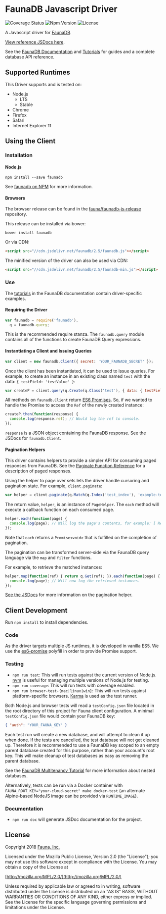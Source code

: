 # FaunaDB Javascript Driver

[![Coverage Status](https://img.shields.io/codecov/c/github/fauna/faunadb-js/master.svg?maxAge=21600)](https://codecov.io/gh/fauna/faunadb-js/branch/master)
[![Npm Version](https://img.shields.io/npm/v/faunadb.svg?maxAge=21600)](https://www.npmjs.com/package/faunadb)
[![License](https://img.shields.io/badge/license-MPL_2.0-blue.svg?maxAge=2592000)](https://raw.githubusercontent.com/fauna/faunadb-js/master/LICENSE)

A Javascript driver for [FaunaDB](https://fauna.com).

[View reference JSDocs here](https://fauna.github.com/faunadb-js).

See the [FaunaDB Documentation](https://fauna.com/documentation) and
[Tutorials](https://fauna.com/tutorials) for guides and a complete database
API reference.

## Supported Runtimes

This Driver supports and is tested on:

* Node.js
  * LTS
  * Stable
* Chrome
* Firefox
* Safari
* Internet Explorer 11

## Using the Client

### Installation

#### Node.js

`npm install --save faunadb`

See [faunadb on NPM](https://npmjs.com/package/faunadb) for more information.

#### Browsers

The browser release can be found in the [fauna/faunadb-js-release](https://github.com/fauna/faunadb-js-release) repository.

This release can be installed via bower:

`bower install faunadb`

Or via CDN:

```html
<script src="//cdn.jsdelivr.net/faunadb/2.5/faunadb.js"></script>
```

The minified version of the driver can also be used via CDN:

```html
<script src="//cdn.jsdelivr.net/faunadb/2.5/faunadb-min.js"></script>
```

### Use

The [tutorials](http://fauna.com/tutorials) in the FaunaDB documentation
contain driver-specific examples.

#### Requiring the Driver

```javascript
var faunadb = require('faunadb'),
  q = faunadb.query;
```

This is the recommended require stanza. The `faunadb.query` module contains all
of the functions to create FaunaDB Query expressions.

#### Instantiating a Client and Issuing Queries
```javascript
var client = new faunadb.Client({ secret: 'YOUR_FAUNADB_SECRET' });
```

Once the client has been instantiated, it can be used to issue queries. For
example, to create an instance in an existing class named `test` with the data:
`{ testField: 'testValue' }`:

```javascript
var createP = client.query(q.Create(q.Class('test'), { data: { testField: 'testValue' } }));
```

All methods on `faunadb.Client` return [ES6 Promises](https://developer.mozilla.org/en-US/docs/Web/JavaScript/Reference/Global_Objects/Promise).
So, if we wanted to handle the Promise to access the `Ref` of the newly created
instance:

```javascript
createP.then(function(response) {
  console.log(response.ref); // Would log the ref to console.
});
```

`response` is a JSON object containing the FaunaDB response. See the JSDocs for
`faunadb.Client`.

#### Pagination Helpers

This driver contains helpers to provide a simpler API for consuming paged
responses from FaunaDB. See the [Paginate Function Reference](https://app.fauna.com/documentation/reference/queryapi#read-functions-paginate_set)
for a description of paged responses.

Using the helper to page over sets lets the driver handle cursoring and
pagination state. For example, `client.paginate`:

```javascript
var helper = client.paginate(q.Match(q.Index('test_index'), 'example-term'));
```

The return value, `helper`, is an instance of `PageHelper`. The `each` method will execute a
callback function on each consumed page.

```javascript
helper.each(function(page) {
  console.log(page); // Will log the page's contents, for example: [ Ref("classes/test/1234"), ... ]
});
```

Note that `each` returns a `Promise<void>` that is fulfilled on the completion
of pagination.

The pagination can be transformed server-side via the FaunaDB query language
via the `map` and `filter` functions.

For example, to retrieve the matched instances:

```javascript
helper.map(function(ref) { return q.Get(ref); }).each(function(page) {
  console.log(page); // Will now log the retrieved instances.
});
```

[See the JSDocs](https://fauna.github.com/faunadb-js/PageHelper.html) for
more information on the pagination helper.

## Client Development

Run `npm install` to install dependencies.

### Code

As the driver targets multiple JS runtimes, it is developed in vanilla ES5.  We
use the [es6-promise](https://github.com/stefanpenner/es6-promise) polyfill in
order to provide Promise support.

### Testing

* `npm run test`: This will run tests against the current version of Node.js.
  [nvm](https://github.com/creationix/nvm) is useful for managing multiple
  versions of Node.js for testing.
* `npm run coverage`: This will run tests with coverage enabled.
* `npm run browser-test-{mac|linux|win}`: This will run tests against
  platform-specific browsers.  [Karma](https://karma-runner.github.io/1.0/index.html)
  is used as the test runner.

Both Node.js and browser tests will read a `testConfig.json` file located in
the root directory of this project for Fauna client configuration. A minimal
`testConfig.json` file would contain your FaunaDB key:

```json
{ "auth": "YOUR_FAUNA_KEY" }
```

Each test run will create a new database, and will attempt to clean it up when
done. If the tests are cancelled, the test database will not get cleaned up.
Therefore it is recommended to use a FaunaDB key scoped to an empty parent
database created for this purpose, rather than your account's root key. This
will make cleanup of test databases as easy as removing the parent database.

See the [FaunaDB Multitenancy Tutorial](https://fauna.com/tutorials/multitenant) for more
information about nested databases.

Alternatively, tests can be run via a Docker container with
`FAUNA_ROOT_KEY="your-cloud-secret" make docker-test` (an alternate
Alpine-based NodeJS image can be provided via `RUNTIME_IMAGE`).

### Documentation

* `npm run doc` will generate JSDoc documentation for the project.

## License

Copyright 2018 [Fauna, Inc.](https://fauna.com/)

Licensed under the Mozilla Public License, Version 2.0 (the "License"); you may
not use this software except in compliance with the License. You may obtain a
copy of the License at

[http://mozilla.org/MPL/2.0/](http://mozilla.org/MPL/2.0/)

Unless required by applicable law or agreed to in writing, software distributed
under the License is distributed on an "AS IS" BASIS, WITHOUT WARRANTIES OR
CONDITIONS OF ANY KIND, either express or implied. See the License for the
specific language governing permissions and limitations under the License.
